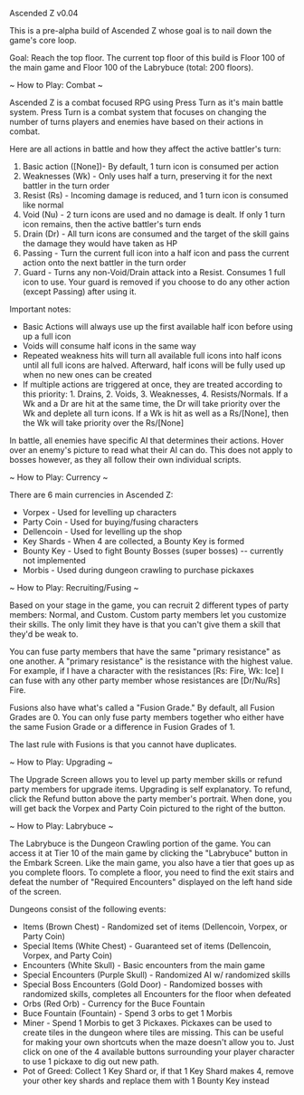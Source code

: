 Ascended Z v0.04

This is a pre-alpha build of Ascended Z whose goal is to nail down the game's core loop.

Goal: Reach the top floor. The current top floor of this build is Floor 100 of the main game and Floor 100 of the Labrybuce (total: 200 floors).



~ How to Play: Combat ~

Ascended Z is a combat focused RPG using Press Turn as it's main battle system. Press Turn is a combat system that focuses on changing the number of turns players and enemies have based on their actions in combat.

Here are all actions in battle and how they affect the active battler's turn:
1. Basic action ([None])- By default, 1 turn icon is consumed per action
2. Weaknesses (Wk) - Only uses half a turn, preserving it for the next battler in the turn order
3. Resist (Rs) - Incoming damage is reduced, and 1 turn icon is consumed like normal
4. Void (Nu) - 2 turn icons are used and no damage is dealt. If only 1 turn icon remains, then the active battler's turn ends
5. Drain (Dr) - All turn icons are consumed and the target of the skill gains the damage they would have taken as HP
6. Passing - Turn the current full icon into a half icon and pass the current action onto the next battler in the turn order
7. Guard - Turns any non-Void/Drain attack into a Resist. Consumes 1 full icon to use. Your guard is removed if you choose to do any other action (except Passing) after using it.

Important notes:
* Basic Actions will always use up the first available half icon before using up a full icon
* Voids will consume half icons in the same way
* Repeated weakness hits will turn all available full icons into half icons until all full icons are halved. Afterward, half icons will be fully used up when no new ones can be created
* If multiple actions are triggered at once, they are treated according to this priority: 1. Drains, 2. Voids, 3. Weaknesses, 4. Resists/Normals. If a Wk and a Dr are hit at the same time, the Dr will take priority over the Wk and deplete all turn icons. If a Wk is hit as well as a Rs/[None], then the Wk will take priority over the Rs/[None]

In battle, all enemies have specific AI that determines their actions. Hover over an enemy's picture to read what their AI can do. This does not apply to bosses however, as they all follow their own individual scripts.



~ How to Play: Currency ~

There are 6 main currencies in Ascended Z:
* Vorpex - Used for levelling up characters
* Party Coin - Used for buying/fusing characters
* Dellencoin - Used for levelling up the shop
* Key Shards - When 4 are collected, a Bounty Key is formed
* Bounty Key - Used to fight Bounty Bosses (super bosses)  -- currently not implemented
* Morbis - Used during dungeon crawling to purchase pickaxes



~ How to Play: Recruiting/Fusing ~

Based on your stage in the game, you can recruit 2 different types of party members: Normal, and Custom. Custom party members let you customize their skills. The only limit they have is that you can't give them a skill that they'd be weak to.

You can fuse party members that have the same "primary resistance" as one another. A "primary resistance" is the resistance with the highest value. For example, if I have a character with the resistances [Rs: Fire, Wk: Ice] I can fuse with any other party member whose resistances are [Dr/Nu/Rs] Fire.

Fusions also have what's called a "Fusion Grade." By default, all Fusion Grades are 0. You can only fuse party members together who either have the same Fusion Grade or a difference in Fusion Grades of 1.

The last rule with Fusions is that you cannot have duplicates.



~ How to Play: Upgrading ~

The Upgrade Screen allows you to level up party member skills or refund party members for upgrade items. Upgrading is self explanatory.
To refund, click the Refund button above the party member's portrait. When done, you will get back the Vorpex and Party Coin pictured to the right of the button.

~ How to Play: Labrybuce ~

The Labrybuce is the Dungeon Crawling portion of the game. You can access it at Tier 10 of the main game by clicking the "Labrybuce" button in the Embark Screen. Like the main game, you also have a tier that goes up as you complete floors. To complete a floor, you need to find the exit stairs and defeat the number of "Required Encounters" displayed on the left hand side of the screen.

Dungeons consist of the following events:
* Items (Brown Chest) - Randomized set of items (Dellencoin, Vorpex, or Party Coin)
* Special Items (White Chest) - Guaranteed set of items (Dellencoin, Vorpex, and Party Coin)
* Encounters (White Skull) - Basic encounters from the main game
* Special Encounters (Purple Skull) - Randomized AI w/ randomized skills
* Special Boss Encounters (Gold Door) - Randomized bosses with randomized skills, completes all Encounters for the floor when defeated
* Orbs (Red Orb) - Currency for the Buce Fountain
* Buce Fountain (Fountain) - Spend 3 orbs to get 1 Morbis
* Miner - Spend 1 Morbis to get 3 Pickaxes. Pickaxes can be used to create tiles in the dungeon where tiles are missing. This can be useful for making your own shortcuts when the maze doesn't allow you to. Just click on one of the 4 available buttons surrounding your player character to use 1 pickaxe to dig out new path.
* Pot of Greed: Collect 1 Key Shard or, if that 1 Key Shard makes 4, remove your other key shards and replace them with 1 Bounty Key instead
